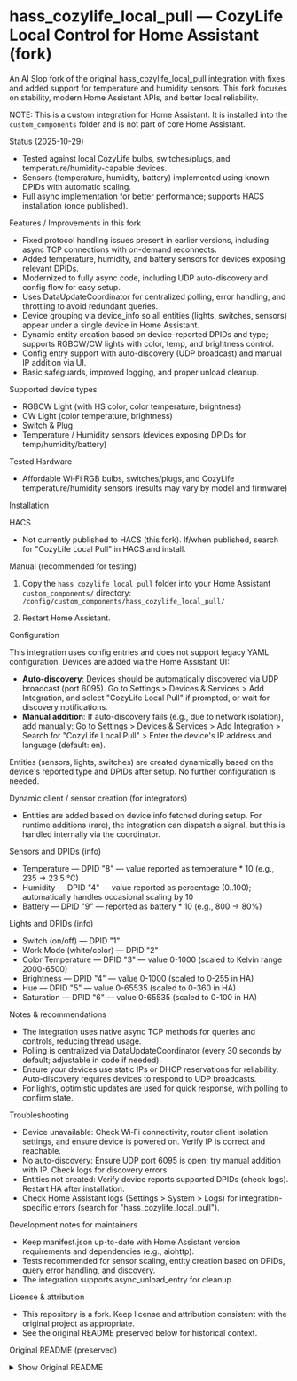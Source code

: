 # hass_cozylife_local_pull — CozyLife Local Control for Home Assistant (fork)

An AI Slop fork of the original hass_cozylife_local_pull integration with fixes and added support for temperature and humidity sensors. This fork focuses on stability, modern Home Assistant APIs, and better local reliability.

NOTE: This is a custom integration for Home Assistant. It is installed into the `custom_components` folder and is not part of core Home Assistant.

Status (2025-10-29)
- Tested against local CozyLife bulbs, switches/plugs, and temperature/humidity-capable devices.
- Sensors (temperature, humidity, battery) implemented using known DPIDs with automatic scaling.
- Full async implementation for better performance; supports HACS installation (once published).

Features / Improvements in this fork
- Fixed protocol handling issues present in earlier versions, including async TCP connections with on-demand reconnects.
- Added temperature, humidity, and battery sensors for devices exposing relevant DPIDs.
- Modernized to fully async code, including UDP auto-discovery and config flow for easy setup.
- Uses DataUpdateCoordinator for centralized polling, error handling, and throttling to avoid redundant queries.
- Device grouping via device_info so all entities (lights, switches, sensors) appear under a single device in Home Assistant.
- Dynamic entity creation based on device-reported DPIDs and type; supports RGBCW/CW lights with color, temp, and brightness control.
- Config entry support with auto-discovery (UDP broadcast) and manual IP addition via UI.
- Basic safeguards, improved logging, and proper unload cleanup.

Supported device types
- RGBCW Light (with HS color, color temperature, brightness)
- CW Light (color temperature, brightness)
- Switch & Plug
- Temperature / Humidity sensors (devices exposing DPIDs for temp/humidity/battery)

Tested Hardware
- Affordable Wi‑Fi RGB bulbs, switches/plugs, and CozyLife temperature/humidity sensors (results may vary by model and firmware)

Installation

HACS
- Not currently published to HACS (this fork). If/when published, search for "CozyLife Local Pull" in HACS and install.

Manual (recommended for testing)
1. Copy the `hass_cozylife_local_pull` folder into your Home Assistant `custom_components/` directory:  
   `/config/custom_components/hass_cozylife_local_pull/`

2. Restart Home Assistant.

Configuration

This integration uses config entries and does not support legacy YAML configuration. Devices are added via the Home Assistant UI:

- **Auto-discovery**: Devices should be automatically discovered via UDP broadcast (port 6095). Go to Settings > Devices & Services > Add Integration, and select "CozyLife Local Pull" if prompted, or wait for discovery notifications.
- **Manual addition**: If auto-discovery fails (e.g., due to network isolation), add manually: Go to Settings > Devices & Services > Add Integration > Search for "CozyLife Local Pull" > Enter the device's IP address and language (default: en).

Entities (sensors, lights, switches) are created dynamically based on the device's reported type and DPIDs after setup. No further configuration is needed.

Dynamic client / sensor creation (for integrators)
- Entities are added based on device info fetched during setup. For runtime additions (rare), the integration can dispatch a signal, but this is handled internally via the coordinator.

Sensors and DPIDs (info)
- Temperature — DPID "8" — value reported as temperature * 10 (e.g., 235 -> 23.5 °C)
- Humidity — DPID "4" — value reported as percentage (0..100); automatically handles occasional scaling by 10
- Battery — DPID "9" — reported as battery * 10 (e.g., 800 -> 80%)

Lights and DPIDs (info)
- Switch (on/off) — DPID "1"
- Work Mode (white/color) — DPID "2"
- Color Temperature — DPID "3" — value 0-1000 (scaled to Kelvin range 2000-6500)
- Brightness — DPID "4" — value 0-1000 (scaled to 0-255 in HA)
- Hue — DPID "5" — value 0-65535 (scaled to 0-360 in HA)
- Saturation — DPID "6" — value 0-65535 (scaled to 0-100 in HA)

Notes & recommendations
- The integration uses native async TCP methods for queries and controls, reducing thread usage.
- Polling is centralized via DataUpdateCoordinator (every 30 seconds by default; adjustable in code if needed).
- Ensure your devices use static IPs or DHCP reservations for reliability. Auto-discovery requires devices to respond to UDP broadcasts.
- For lights, optimistic updates are used for quick response, with polling to confirm state.

Troubleshooting
- Device unavailable: Check Wi‑Fi connectivity, router client isolation settings, and ensure device is powered on. Verify IP is correct and reachable.
- No auto-discovery: Ensure UDP port 6095 is open; try manual addition with IP. Check logs for discovery errors.
- Entities not created: Verify device reports supported DPIDs (check logs). Restart HA after installation.
- Check Home Assistant logs (Settings > System > Logs) for integration-specific errors (search for "hass_cozylife_local_pull").

Development notes for maintainers
- Keep manifest.json up-to-date with Home Assistant version requirements and dependencies (e.g., aiohttp).
- Tests recommended for sensor scaling, entity creation based on DPIDs, query error handling, and discovery.
- The integration supports async_unload_entry for cleanup.

License & attribution
- This repository is a fork. Keep license and attribution consistent with the original project as appropriate.
- See the original README preserved below for historical context.

Original README (preserved)
<details>
  <summary>Show Original README</summary>
  (Original README preserved in this repository)
</details>
